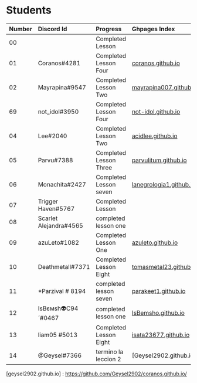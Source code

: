 # Students

| Number | Discord Id            | Progress               | Ghpages Index            |
|:------ |:--------------------- |:---------------------- |:------------------------ |
| 00     |                       | Completed Lesson       |                          |
| 01     | Coranos#4281          | Completed Lesson Four  |[coranos.github.io]       |
| 02     | Mayrapina#9547        | Completed Lesson Two   |[mayrapina007.github.io]  |
| 69     | not_idol#3950         | Completed Lesson Four  |[not-idol.github.io]      |
| 04     | Lee#2040              | Completed Lesson Two   |[acidlee.github.io]       |
| 05     | Parvu#7388            | Completed Lesson Three |[parvulitum.github.io]    |
| 06     | Monachita#2427        | Completed Lesson seven |[lanegrologia1.github.io] |
| 07     | Trigger Haven#5767    | Completed Lesson       |                          |
| 08     | Scarlet Alejandra#4565| completed lesson one   |
| 09     | azuLeto#1082          | Completed Lesson One   |[azuleto.github.io]       |
| 10     | Deathmetall#7371      | Completed Lesson Eight |[tomasmetal23.github.io]  |
| 11     |*Parzival # 8194   | completed lesson seven   | [parakeet1.github.io]    |
| 12     | IsBємsh👽C94´#0467     | completed lesson one   |[IsBemsho.github.io]      |
| 13     | liam05 #5013          | Completed Lesson Eight   |[isata23677.github.io]    |
| 14   | @Geysel#7366 | termino la leccion 2  | [Geysel2902.github.io]  |  
 
[coranos.github.io]: https://coranos.github.io/
[mayrapina007.github.io]: https://mayrapina007.github.io/
[not-idol.github.io]: https://not-idol.github.io/
[acidlee.github.io]: https://acidlee.github.io/
[parvulitum.github.io]: https://Parvulitum.github.io/
[lanegrologia1.github.io]: https://lanegrologia1.github.io/
[tomasmetal23.github.io]: https://tomasmetal23.github.io/
[azuleto.github.io]: https://azuleto.github.io
[parakeet1.github.io]: https://github.com/parakeet1/ 
[liam05.github.io]: https://liam05.github.io
[IsBemsho.github.io]: https://IsBemsho.github.io/
[isata23677.github.io]: https://isata23677.github.io/
[geysel2902.github.io] : https://github.com/Geysel2902/coranos.github.io/ 
